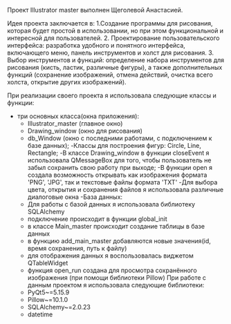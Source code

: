 Проект Illustrator master выполнен Щеголевой Анастасией.

Идея проекта заключается в:
1.Создание программы для рисования, которая будет простой в использовании, но при этом функциональной и интересной для пользователей.
2. Проектирование пользовательского интерфейса: разработка удобного и понятного интерфейса, включающего меню, панель инструментов и холст для рисования.
3. Выбор инструментов и функций: определение набора инструментов для рисования (кисть, ластик, различные фигуры), а также дополнительных функций (сохранение изображений, отмена действий, очистка всего холста, открытие других изображений).

При реализации своего проекта я использовала следующие классы и функции:
- три основных класса(окна приложения):
    - Illustrator_master (главное окно)
    - Drawing_window (окно для рисования)
    - db_Window (окно с последними работами, с подключением к базе данных);
-Классы для построения фигур: Circle, Line, Rectangle;
-В классе Drawing_window в функции closeEvent я использовала QMessageBox для того, чтобы пользователь не забыл сохранить свою работу при выходе;
-В функции open я создала возможность открывать как изображения формата 'PNG', 'JPG', так и текстовые файлы формата 'TXT'
-Для выбора цвета, открытия и сохранения файлов я использовала различные диалоговые окна
-База данных:
    - Для работы с  базой данных я использовала библиотеку SQLAlchemy
    - подключение происходит в функции global_init
    - в классе Main_master происходит создание таблицы в базе данных
    - в функцию add_main_master добавляются новые значения(id, время сохранения, путь к файлу)
    - для отображения данных я воспользовалась виджетом QTableWidget
    - функция open_run создана для просмотра сохранённого изображения (при помощи библиотеки Pillow)
При работе с данным проектом я использовала следующие библиотеки: 
    - PyQt5~=5.15.9
    - Pillow~=10.1.0 
    - SQLAlchemy~=2.0.23
    - datetime
